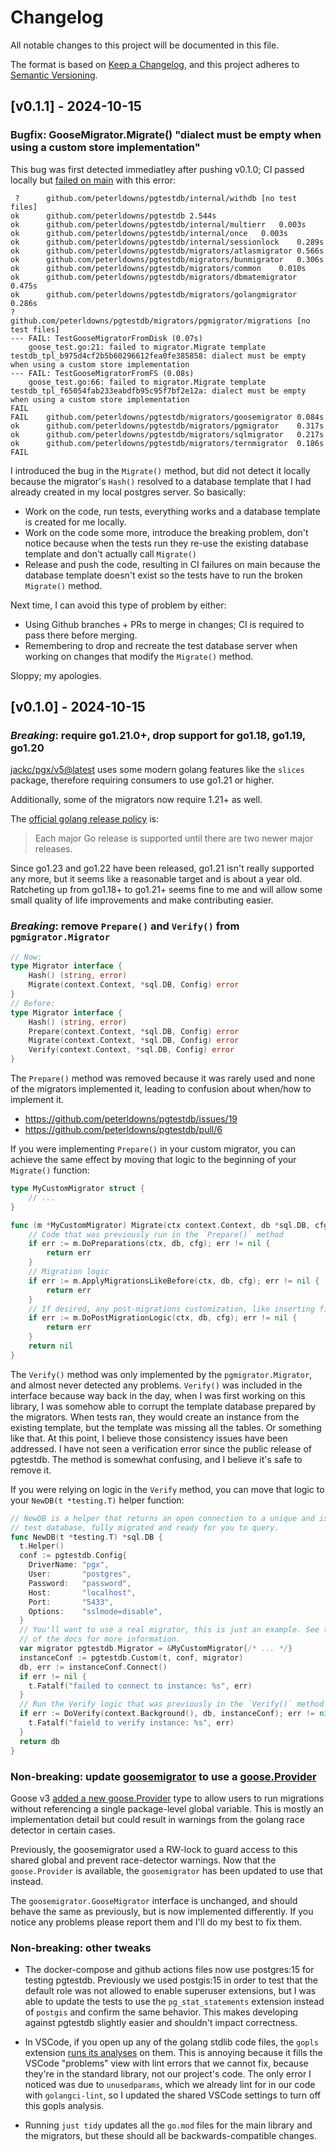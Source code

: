 # Changelog

All notable changes to this project will be documented in this file.

The format is based on [Keep a Changelog](https://keepachangelog.com/en/1.1.0/),
and this project adheres to [Semantic Versioning](https://semver.org/spec/v2.0.0.html).

<!-- 
### Added
### Fixed
### Changed
### Deprecated
### Removed
### Security
-->

## [v0.1.1] - 2024-10-15

### Bugfix: GooseMigrator.Migrate() "dialect must be empty when using a custom store implementation"

This bug was first detected immediatley after pushing v0.1.0; CI passed locally
but [failed on main](https://github.com/peterldowns/pgtestdb/actions/runs/11353832019/job/31579725492) with this error:

```
 ?   	github.com/peterldowns/pgtestdb/internal/withdb	[no test files]
ok  	github.com/peterldowns/pgtestdb	2.544s
ok  	github.com/peterldowns/pgtestdb/internal/multierr	0.003s
ok  	github.com/peterldowns/pgtestdb/internal/once	0.003s
ok  	github.com/peterldowns/pgtestdb/internal/sessionlock	0.289s
ok  	github.com/peterldowns/pgtestdb/migrators/atlasmigrator	0.566s
ok  	github.com/peterldowns/pgtestdb/migrators/bunmigrator	0.306s
ok  	github.com/peterldowns/pgtestdb/migrators/common	0.010s
ok  	github.com/peterldowns/pgtestdb/migrators/dbmatemigrator	0.475s
ok  	github.com/peterldowns/pgtestdb/migrators/golangmigrator	0.286s
?   	github.com/peterldowns/pgtestdb/migrators/pgmigrator/migrations	[no test files]
--- FAIL: TestGooseMigratorFromDisk (0.07s)
    goose_test.go:21: failed to migrator.Migrate template testdb_tpl_b975d4cf2b5b60296612fea0fe385858: dialect must be empty when using a custom store implementation
--- FAIL: TestGooseMigratorFromFS (0.08s)
    goose_test.go:66: failed to migrator.Migrate template testdb_tpl_f65054fab233eabdfb95c95f7bf2e12a: dialect must be empty when using a custom store implementation
FAIL
FAIL	github.com/peterldowns/pgtestdb/migrators/goosemigrator	0.084s
ok  	github.com/peterldowns/pgtestdb/migrators/pgmigrator	0.317s
ok  	github.com/peterldowns/pgtestdb/migrators/sqlmigrator	0.217s
ok  	github.com/peterldowns/pgtestdb/migrators/ternmigrator	0.186s
FAIL
```

I introduced the bug in the `Migrate()` method, but did not detect it locally because
the migrator's `Hash()` resolved to a database template that I had already created
in my local postgres server. So basically:

- Work on the code, run tests, everything works and a database template is created
  for me locally.
- Work on the code some more, introduce the breaking problem, don't notice because
  when the tests run they re-use the existing database template and don't actually
  call `Migrate()`
- Release and push the code, resulting in CI failures on main because the database
  template doesn't exist so the tests have to run the broken `Migrate()` method.

Next time, I can avoid this type of problem by either:

- Using Github branches + PRs to merge in changes; CI is required to pass there before
  merging.
- Remembering to drop and recreate the test database server when working on changes that
  modify the `Migrate()` method.

Sloppy; my apologies.

## [v0.1.0] - 2024-10-15

### *Breaking*: require go1.21.0+, drop support for go1.18, go1.19, go1.20

[jackc/pgx/v5@latest](https://github.com/jackc/pgx/) uses some modern golang features
like the `slices` package, therefore requiring consumers to use go1.21 or higher.

Additionally, some of the migrators now require 1.21+ as well.

The [official golang release policy](https://go.dev/doc/devel/release#policy) is:

> Each major Go release is supported until there are two newer major releases.

Since go1.23 and go1.22 have been released, go1.21 isn't really supported any
more, but it seems like a reasonable target and is about a year old. Ratcheting
up from go1.18+ to go1.21+ seems fine to me and will allow some small quality of
life improvements and make contributing easier.

### *Breaking*: remove `Prepare()` and `Verify()` from `pgmigrator.Migrator`

```go
// Now:
type Migrator interface {
	Hash() (string, error)
	Migrate(context.Context, *sql.DB, Config) error
}
// Before:
type Migrator interface {
    Hash() (string, error)
    Prepare(context.Context, *sql.DB, Config) error
    Migrate(context.Context, *sql.DB, Config) error
    Verify(context.Context, *sql.DB, Config) error
}
```

The `Prepare()` method was removed because it was rarely used and none of the
migrators implemented it, leading to confusion about when/how to implement it.

- https://github.com/peterldowns/pgtestdb/issues/19
- https://github.com/peterldowns/pgtestdb/pull/6


If you were implementing `Prepare()` in your custom migrator, you can achieve the same
effect by moving that logic to the beginning of your `Migrate()` function:

```go
type MyCustomMigrator struct {
    // ...
}

func (m *MyCustomMigrator) Migrate(ctx context.Context, db *sql.DB, cfg Config) error {
    // Code that was previously run in the `Prepare()` method
    if err := m.DoPreparations(ctx, db, cfg); err != nil {
        return err
    }
    // Migration logic
    if err := m.ApplyMigrationsLikeBefore(ctx, db, cfg); err != nil {
        return err
    }
    // If desired, any post-migrations customization, like inserting fixture data
    if err := m.DoPostMigrationLogic(ctx, db, cfg); err != nil {
        return err
    }
    return nil
}
```

The `Verify()` method was only implemented by the `pgmigrator.Migrator`, and
almost never detected any problems. `Verify()` was included in the interface
because way back in the day, when I was first working on this library, I was
somehow able to corrupt the template database prepared by the migrators.  When
tests ran, they would create an instance from the existing template, but the
template was missing all the tables. Or something like that. At this point, I
believe those consistency issues have been addressed.  I have not seen a
verification error since the public release of pgtestdb. The method is somewhat
confusing, and I believe it's safe to remove it.

If you were relying on logic in the `Verify` method, you can move that logic to
your `NewDB(t *testing.T)` helper function:

```go
// NewDB is a helper that returns an open connection to a unique and isolated
// test database, fully migrated and ready for you to query.
func NewDB(t *testing.T) *sql.DB {
  t.Helper()
  conf := pgtestdb.Config{
    DriverName: "pgx",
    User:       "postgres",
    Password:   "password",
    Host:       "localhost",
    Port:       "5433",
    Options:    "sslmode=disable",
  }
  // You'll want to use a real migrator, this is just an example. See the rest
  // of the docs for more information.
  var migrator pgtestdb.Migrator = &MyCustomMigrator{/* ... */}
  instanceConf := pgtestdb.Custom(t, conf, migrator)
  db, err := instanceConf.Connect()
  if err != nil {
    t.Fatalf("failed to connect to instance: %s", err)
  }
  // Run the Verify logic that was previously in the `Verify()` method of `MyCustomMigrator`
  if err := DoVerify(context.Background(), db, instanceConf); err != nil {
    t.Fatalf("faield to verify instance: %s", err)
  }
  return db
}
```

### Non-breaking: update [goosemigrator](/migrators/goosemigrator/) to use a [goose.Provider](https://pressly.github.io/goose/documentation/provider/)

Goose v3 [added a new goose.Provider](https://pressly.github.io/goose/blog/2023/goose-provider/) type to allow
users to run migrations without referencing a single package-level global variable. This is mostly an implementation
detail but could result in warnings from the golang race detector in certain cases.

Previously, the goosemigrator used a RW-lock to guard access to this shared
global and prevent race-detector warnings. Now that the `goose.Provider` is
available, the `goosemigrator` has been updated to use that instead.

The `goosemigrator.GooseMigrator` interface is unchanged, and should behave the
same as previously, but is now implemented differently. If you notice any
problems please report them and I'll do my best to fix them.

### Non-breaking: other tweaks

- The docker-compose and github actions files now use postgres:15 for testing
  pgtestdb. Previously we used postgis:15 in order to test that the default role
  was not allowed to enable superuser extensions, but I was able to update the
  tests to use the `pg_stat_statements` extension instead of `postgis` and confirm
  the same behavior. This makes developing against pgtestdb slightly easier and
  shouldn't impact correctness.

- In VSCode, if you open up any of the golang stdlib code files, the `gopls` extension
  [runs its analyses](https://github.com/golang/tools/blob/master/gopls/doc/analyzers.md) on them.
  This is annoying because it fills the VSCode "problems" view with lint errors that we cannot fix,
  because they're in the standard library, not our project's code. The only error I noticed was
  due to `unusedparams`, which we already lint for in our code with `golangci-lint`, so I updated
  the shared VSCode settings to turn off this gopls analysis.

 - Running `just tidy` updates all the `go.mod` files for the main library and
   the migrators, but these should all be backwards-compatible changes. 
